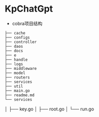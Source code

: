 # KpChatGpt 


- cobra项目结构

```
├── cache
├── configs
├── controller
├── daos
├── docs
├── e
├── handle
├── logs
├── middleware
├── model
├── routers
├── services
├── util
├── main.go
├── readme.md
└── services
```


│   ├── key.go
│   ├── root.go
│   └── run.go